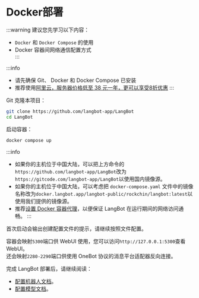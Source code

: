 # Docker部署

:::warning 
建议您先学习以下内容：

 - `Docker` 和 `Docker Compose` 的使用  
 - Docker 容器间网络通信配置方式  
::: 

:::info
- 请先确保 Git、 Docker 和 Docker Compose 已安装
- 推荐使用[阿里云，服务器价格低至 38 元一年，更可以享受8折优惠](https://www.aliyun.com/minisite/goods?userCode=ys4ad8gs)
:::

Git 克隆本项目：

```bash
git clone https://github.com/langbot-app/LangBot
cd LangBot
```

启动容器：

```bash
docker compose up
```

:::info
- 如果你的主机位于中国大陆，可以把上方命令的`https://github.com/langbot-app/LangBot`改为`https://gitcode.com/langbot-app/LangBot`以使用国内镜像源。
- 如果你的主机位于中国大陆，可以考虑把 `docker-compose.yaml` 文件中的镜像名称改为`docker.langbot.app/langbot-public/rockchin/langbot:latest`以使用我们提供的镜像源。
- 推荐[设置 Docker 容器代理](https://yeasy.gitbook.io/docker_practice/advanced_network/http_https_proxy)，以便保证 LangBot 在运行期间的网络访问通畅。
:::

首次启动会输出创建配置文件的提示，请继续按照文件配置。

容器会映射`5300`端口供 WebUI 使用，您可以访问`http://127.0.0.1:5300`查看 WebUI。  
还会映射`2280-2290`端口供使用 OneBot 协议的消息平台适配器反向连接。

完成 LangBot 部署后，请继续阅读：

- [配置机器人文档](/zh/deploy/platforms/readme)。
- [配置模型文档](/zh/deploy/models/readme)。
